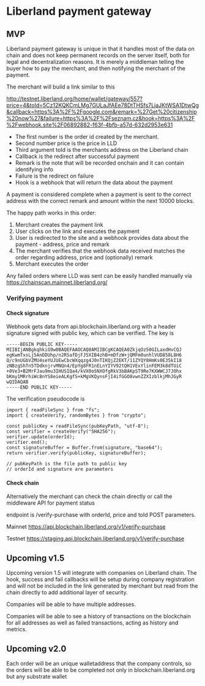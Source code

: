 # Liberland payment gateway

## MVP
Liberland payment gateway is unique in that it handles most of the data on chain and does not keep permanent records
on the server itself, both for legal and decentralization reasons. It is merely a middleman telling the buyer how
to pay the merchant, and then notifying the merchant of the payment.

The merchant will build a link similar to this

http://testnet.liberland.org/home/wallet/gateway/557?price=4&toId=5Cz12KQKCmLMg7GULaJfAEe78DtTHSfs7LjaJKtWSA1DtwQg&callback=https%3A%2F%2Fgoogle.com&remark=%27Get%20citizenship%20now%27&failure=https%3A%2F%2Fseznam.cz&hook=https%3A%2F%2Fwebhook.site%2F06892882-f63f-4bfb-a57d-632d2953e631
- The first number is the order id created by the merchant.
- Second number price is the price in LLD
- Third argument toId is the merchants address on the Liberland chain
- Callback is the redirect after successful payment
- Remark is the note that will be recorded onchain and it can contain identifying info
- Failure is the redirect on failure
- Hook is a webhook that will return the data about the payment

A payment is considered complete when a payment is sent to the correct address with the correct remark and amount within the next 10000 blocks.

The happy path works in this order:
1. Merchant creates the payment link
2. User clicks on the link and executes the payment
3. User is redirected to the site and a webhook provides data about the payment - address, price and remark
4. The merchant verifies that the webhook data received matches the order regarding address, price and (optionally) remark
5. Merchant executes the order

Any failed orders where LLD was sent can be easily handled manually via https://chainscan.mainnet.liberland.org/

### Verifying payment
#### Check signature

Webhook gets data from api.blockchain.liberland.org with a header signature signed with public key, which can be verified. The key is

```
-----BEGIN PUBLIC KEY-----
MIIBIjANBgkqhkiG9w0BAQEFAAOCAQ8AMIIBCgKCAQEA0ZkjqOz50GILaxdHvCQJ
egKwmTxsLj5AnDDUhp/n2RSafDjFJ5XIB4zhB+mDfzW+jQMFm0unhlVUD858L8H6
Q/c9nUGbVZMU4seYUJUEwCbcWXqqzg4J0nTIKQjZ2EKT/11ZYQY8HmKs0E35kI18
zNBzgShTn5TDdknjrvMNQn4/EpYg8FR1nELnYIYV92tQH1VExYlinFEM3k8dTUiC
+0Ve3+B2MrFJau9mu3IHUSIQa4/kVX0oSNXOfgRkV3bBAKpST9Re7KXWWCJ7JOhx
bKmy1MRrhiWc8nYS8eieALKgfS+kMgVKQynsFjI4ifGGO8vwnZZXIzblkjMhJGyR
wQIDAQAB
-----END PUBLIC KEY-----
```
The verification pseudocode is
```
import { readFileSync } from "fs";
import { createVerify, randomBytes } from "crypto";

const publicKey = readFileSync(pubKeyPath, "utf-8");
const verifier = createVerify("SHA256");
verifier.update(orderId);
verifier.end();
const signatureBuffer = Buffer.from(signature, "base64");
return verifier.verify(publicKey, signatureBuffer);

// pubKeyPath is the file path to public key
// orderId and signature are parameters
```

#### Check chain
Alternatively the merchant can check the chain directly or call the middleware API for payment status

endpoint is /verify-purchase with orderId, price and toId POST parameters.

Mainnet https://api.blockchain.liberland.org/v1/verify-purchase

Testnet https://staging.api.blockchain.liberland.org/v1/verify-purchase


## Upcoming v1.5
Upcoming version 1.5 will integrate with companies on Liberland chain. The hook, success and fail callbacks will be setup
during company registration and will not be included in the link generated by merchant but read from the chain directly to 
add additional layer of security.

Companies will be able to have multiple addresses.

Companies will be able to see a history of transactions on the blockchain for all addresses as well as failed transactions,
acting as history and metrics.

## Upcoming v2.0

Each order will be an unique walletaddress that the company controls, so the orders will be able to be completed not
only in blockchain.liberland.org but any substrate wallet
